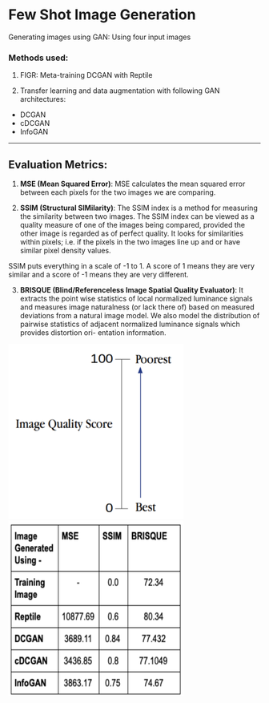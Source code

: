 # Few Shot Image Generation

Generating images using GAN: Using four input images

### Methods used:

1) FIGR: Meta-training DCGAN with Reptile

2) Transfer learning and data augmentation with following GAN architectures:

- DCGAN
- cDCGAN
- InfoGAN

----

## Evaluation Metrics:

1) **MSE (Mean Squared Error)**: MSE calculates the mean squared error between each pixels for the two images we are comparing.

2) **SSIM (Structural SIMilarity)**: The SSIM index is a method for measuring the similarity between two images. The SSIM index can be viewed as a quality measure of one of the images being compared, provided the other image is regarded as of perfect quality. It looks for similarities within pixels; i.e. if the pixels in the two images line up and or have similar pixel density values.

SSIM puts everything in a scale of -1 to 1. A score of 1 means they are very similar and a score of -1 means they are very different. 

3) **BRISQUE (Blind/Referenceless Image Spatial Quality Evaluator)**: It extracts the point wise statistics of local normalized luminance signals and measures image naturalness (or lack there of) based on measured deviations from a natural image model. We also model the distribution of pairwise statistics of adjacent normalized luminance signals which provides distortion ori- entation information.

<img src = 'brisque.png' height = 350px, width = 350px>

<img src = 'evaluation.png' height = 350px, width = 350px>





